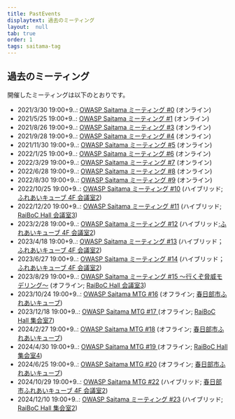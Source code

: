 ```yaml
---
title: PastEvents
displaytext: 過去のミーティング
layout:  null
tab: true
order: 1
tags: saitama-tag
---
```


## 過去のミーティング

開催したミーティングは以下のとおりです。

* 2021/3/30 19:00+9..: [OWASP Saitama ミーティング #0](https://owaspsaitama.connpass.com/event/208691/) (オンライン)
* 2021/5/25 19:00+9..: [OWASP Saitama ミーティング #1](https://owaspsaitama.connpass.com/event/211303/) (オンライン)
* 2021/8/26 19:00+9..: [OWASP Saitama ミーティング #3](https://owaspsaitama.connpass.com/event/215307/) (オンライン)
* 2021/9/28 19:00+9..: [OWASP Saitama ミーティング #4](https://owaspsaitama.connpass.com/event/226012/) (オンライン)
* 2021/11/30 19:00+9..: [OWASP Saitama ミーティング #5](https://owaspsaitama.connpass.com/event/232046/) (オンライン)
* 2022/1/25 19:00+9..: [OWASP Saitama ミーティング #6](https://owaspsaitama.connpass.com/event/233456/) (オンライン)
* 2022/3/29 19:00+9..: [OWASP Saitama ミーティング #7](https://owaspsaitama.connpass.com/event/237914/) (オンライン)
* 2022/6/28 19:00+9..: [OWASP Saitama ミーティング #8](https://owaspsaitama.connpass.com/event/243881/) (オンライン)
* 2022/8/30 19:00+9..: [OWASP Saitama ミーティング #9](https://owaspsaitama.connpass.com/event/253611/) (オンライン)
* 2022/10/25 19:00+9..: [OWASP Saitama ミーティング #10](https://owaspsaitama.connpass.com/event/263218/) (ハイブリッド; [ふれあいキューブ 4F 会議室2](https://www.kasukabehall.jp/))
* 2022/12/20 19:00+9..: [OWASP Saitama ミーティング #11](https://owaspsaitama.connpass.com/event/266725/) (ハイブリッド; [RaiBoC Hall 会議室3](https://saitama-culture.jp/raibochall/))
* 2023/2/28 19:00+9..: [OWASP Saitama ミーティング #12](https://owaspsaitama.connpass.com/event/276182/) (ハイブリッド;[ふれあいキューブ 4F 会議室2](https://www.kasukabehall.jp/))
* 2023/4/18 19:00+9..: [OWASP Saitama ミーティング #13](https://owaspsaitama.connpass.com/event/277279/) (ハイブリッド； [ふれあいキューブ 4F 会議室2](https://www.kasukabehall.jp/))
* 2023/6/27 19:00+9..: [OWASP Saitama ミーティング #14](https://owaspsaitama.connpass.com/event/288231/) (ハイブリッド； [ふれあいキューブ 4F 会議室2](https://www.kasukabehall.jp/))
* 2023/8/29 19:00+9..: [OWASP Saitama ミーティング #15 〜行くぞ脅威モデリング〜](https://owaspsaitama.connpass.com/event/288885/) (オフライン; [RaiBoC Hall 会議室3](https://saitama-culture.jp/raibochall/))
* 2023/10/24 19:00+9..: [OWASP Saitama MTG #16](https://owaspsaitama.connpass.com/event/295377/) (オフライン; [春日部市ふれあいキューブ](https://www.kasukabehall.jp/))
* 2023/12/18 19:00+9..: [OWASP Saitama MTG #17 ](https://owaspsaitama.connpass.com/event/301069/) (オフライン; [RaiBoC Hall 集会室7](https://saitama-culture.jp/raibochall/))
* 2024/2/27 19:00+9..: [OWASP Saitama MTG #18](https://owaspsaitama.connpass.com/event/309691/) (オフライン; [春日部市ふれあいキューブ](https://www.kasukabehall.jp/))
* 2024/4/30 19:00+9..: [OWASP Saitama MTG #19 ](https://connpass.com/event/315657/) (オフライン; [RaiBoC Hall 集会室4](https://saitama-culture.jp/raibochall/))
* 2024/6/25 19:00+9..: [OWASP Saitama MTG #20](https://owaspsaitama.connpass.com/event/318246/) (オフライン; [春日部市ふれあいキューブ](https://www.kasukabehall.jp/))
* 2024/10/29 19:00+9..: [OWASP Saitama MTG #22](https://owaspsaitama.connpass.com/event/331588/) (ハイブリッド; [春日部市ふれあいキューブ 4F 会議室2](https://www.kasukabehall.jp/))
* 2024/12/10 19:00+9..: [OWASP Saitama ミーティング #23](https://owaspsaitama.connpass.com/event/338822/) (ハイブリッド; [RaiBoC Hall 集会室2](https://saitama-culture.jp/raibochall/))
